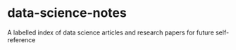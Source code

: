 # data-science-notes
A labelled index of data science articles and research papers for future self-reference
